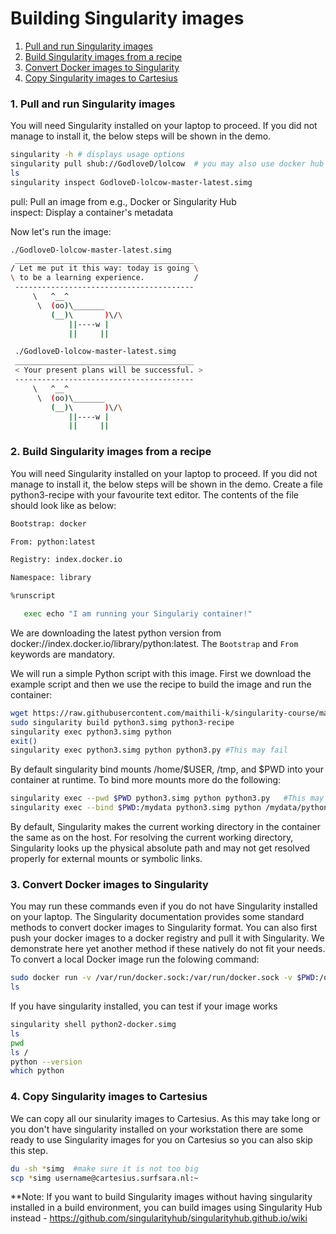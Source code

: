 # Building Singularity images

1. [Pull and run Singularity images](#pull-singularity)
2. [Build Singularity images from a recipe](#build-singularity)
3. [Convert Docker images to Singularity](#convert-docker)
4. [Copy Singularity images to Cartesius](#copy-sing-cart)
   
### <a name="pull-singularity"></a> 1. Pull and run Singularity images
 
You will need Singularity installed on your laptop to proceed. If you did not manage to install it, the below steps will be shown in the demo.

   ```sh
   singularity -h # displays usage options
   singularity pull shub://GodloveD/lolcow  # you may also use docker hub - singularity pull docker://godlovedc/lolcow
   ls
   singularity inspect GodloveD-lolcow-master-latest.simg
   ```
   pull: Pull an image from e.g., Docker or Singularity Hub  
   inspect: Display a container's metadata
   
 Now let's run the image:
    
   ```sh
   ./GodloveD-lolcow-master-latest.simg 
    ________________________________________
   / Let me put it this way: today is going \
   \ to be a learning experience.           /
    ----------------------------------------
        \   ^__^
         \  (oo)\_______
            (__)\       )\/\
                ||----w |
                ||     ||

    ./GodloveD-lolcow-master-latest.simg 
    ________________________________________
    < Your present plans will be successful. >
    ----------------------------------------
        \   ^__^
         \  (oo)\_______
            (__)\       )\/\
                ||----w |
                ||     ||
   ```

### <a name="build-singularity"></a> 2. Build Singularity images from a recipe

You will need Singularity installed on your laptop to proceed. If you did not manage to install it, the below steps  will be shown in the demo. Create a file python3-recipe with your favourite text editor. The contents of the file should look like as below:

   ```sh
   Bootstrap: docker

   From: python:latest

   Registry: index.docker.io

   Namespace: library

   %runscript

      exec echo "I am running your Singulariy container!"      
   ```
   We are downloading the latest python version from docker://index.docker.io/library/python:latest. The `Bootstrap` and `From` keywords are mandatory. 
   
We will run a simple Python script with this image. First we download the example script and then we use the recipe to build the image and run the container:

   ```sh
   wget https://raw.githubusercontent.com/maithili-k/singularity-course/master/python3.py
   sudo singularity build python3.simg python3-recipe
   singularity exec python3.simg python
   exit()
   singularity exec python3.simg python python3.py #This may fail 
   ```
   
   By default singularity bind mounts /home/$USER, /tmp, and $PWD into your container at runtime. To bind more mounts more do the following:
   
   ```sh
   singularity exec --pwd $PWD python3.simg python python3.py   #This may also fail
   singularity exec --bind $PWD:/mydata python3.simg python /mydata/python3.py
   ``` 
   By default, Singularity makes the current working directory in the container the same as on the host. For resolving the current working directory, Singularity looks up the physical absolute path and may not get resolved properly for external mounts or symbolic links. 

### <a name="convert-docker"></a> 3. Convert Docker images to Singularity

You may run these commands even if you do not have Singularity installed on your laptop. The Singularity documentation provides some standard methods to convert docker images to Singularity format. You can also first push your docker images to a docker registry and pull it with Singularity. We demonstrate here yet another method if these natively do not fit your needs. To convert a local Docker image run the folowing command: 
   ```sh
   sudo docker run -v /var/run/docker.sock:/var/run/docker.sock -v $PWD:/output --privileged -t --rm singularityware/docker2singularity --name python2-docker python2-docker
   ls
   ```
   
If you have singularity installed, you can test if your image works 

   ```sh
   singularity shell python2-docker.simg
   ls
   pwd
   ls /
   python --version
   which python
   ```
   
### <a name="copy-sing-cart"></a> 4. Copy Singularity images to Cartesius

We can copy all our sinularity images to Cartesius. As this may take long or you don't have singularity installed on your workstation there are some ready to use Singularity images for you on Cartesius so you can also skip this step.

   ```sh
   du -sh *simg  #make sure it is not too big
   scp *simg username@cartesius.surfsara.nl:~
   ```

**Note: If you want to build Singularity images without having singularity installed in a build environment, you can build images using Singularity Hub instead - https://github.com/singularityhub/singularityhub.github.io/wiki
